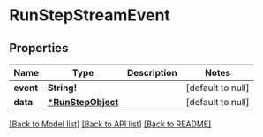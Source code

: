 # RunStepStreamEvent

## Properties
Name | Type | Description | Notes
------------ | ------------- | ------------- | -------------
**event** | **String!** |  | [default to null]
**data** | [***RunStepObject**](RunStepObject.md) |  | [default to null]

[[Back to Model list]](../README.md#documentation-for-models) [[Back to API list]](../README.md#documentation-for-api-endpoints) [[Back to README]](../README.md)


